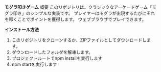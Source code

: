 **モグラ叩きゲーム**
概要
このリポジトリは、クラシックなアーケードゲーム「モグラ叩き」のシンプルな実装です。
プレイヤーはモグラが出現するたびにそれを叩くことでポイントを獲得します。
ウェブブラウザでプレイできます。


**インストール方法**
1. このリポジトリをクローンするか、ZIPファイルとしてダウンロードします。
2. ダウンロードしたフォルダを解凍します。
3. プロジェクトルートでnpm installを実行します
4. npm startを実行します
